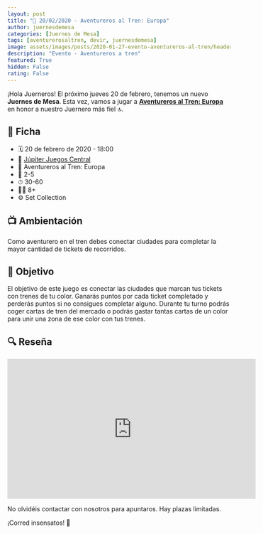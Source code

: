 ```yaml
---
layout: post
title: "📆 20/02/2020 - Aventureros al Tren: Europa"
author: juernesdemesa
categories: [Juernes de Mesa]
tags: [aventurerosaltren, devir, juernesdemesa]
image: assets/images/posts/2020-01-27-evento-aventureros-al-tren/header.jpg
description: "Evento - Aventureros a tren"
featured: True
hidden: False
rating: False
---
```


¡Hola Juerneros! El próximo jueves 20 de febrero, tenemos un nuevo **Juernes de Mesa**. Esta vez, vamos a jugar a [**Aventureros al Tren: Europa**](https://boardgamegeek.com/boardgame/14996/ticket-ride-europe) en honor a nuestro Juernero más fiel 🔝.

## 📝 Ficha

- 🗓️ 20 de febrero de 2020 - 18:00
- 📍 [Júpiter Juegos Central](https://www.jupiterjuegos.com/tiendas/)
- 🎲 Aventureros al Tren: Europa
- 👥 2-5
- ⏱ 30-60
- 👶🏼 8+
- ⚙️ Set Collection

## 📺 Ambientación

Como aventurero en el tren debes conectar ciudades para completar la mayor cantidad de tickets de recorridos.

## 🎯 Objetivo

El objetivo de este juego es conectar las ciudades que marcan tus tickets con trenes de tu color. Ganarás puntos por cada ticket completado y perderás puntos si no consigues completar alguno. Durante tu turno podrás coger cartas de tren del mercado o podrás gastar tantas cartas de un color para unir una zona de ese color con tus trenes.

## 🔍 Reseña

<iframe width="560" height="315" src="https://www.youtube.com/embed/JH8OcuUFsvc" frameborder="0" allow="accelerometer; autoplay; encrypted-media; gyroscope; picture-in-picture" allowfullscreen></iframe>

No olvidéis contactar con nosotros para apuntaros. Hay plazas limitadas.

¡Corred insensatos! 🧙
